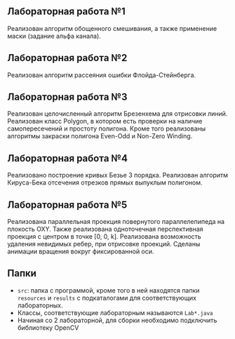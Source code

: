 ## Лабораторная работа №1

Реализован алгоритм обощенного смешивания, а также применение маски (задание альфа канала).

## Лабораторная работа №2

Реализован алгоритм рассеяния ошибки Флойда-Стейнберга.

## Лабораторная работа №3

Реализован целочисленный алгоритм Брезенхема для отрисовки линий. Реализован класс Polygon, в котором есть проверки на наличие самопересечений и простоту полигона. Кроме того реализованы алгоритмы закраски полигона Even-Odd и Non-Zero Winding.

## Лабораторная работа №4

Реализовано построение кривых Безье 3 порядка. Реализован алгоритм Кируса-Бека отсечения отрезков прямых выпуклым полигоном.

## Лабораторная работа №5

Реализована параллельная проекция повернутого параллелепипеда на плокость OXY. Также реализована одноточечная перспективная проекция с центром в точке [0, 0, k]. Реализована возможность удаления невидимых ребер, при отрисовке проекций. Сделаны анимации вращения вокруг фиксированной оси.

## Папки

- `src`: папка с программой, кроме того в ней находятся папки `resources` и `results` c подкаталогами для соответствующих лабораторных.
- Классы, соответствующие лабораторным называются `Lab*.java`
- Начиная со 2 лабораторной, для сборки необходимо подключить библиотеку OpenCV

